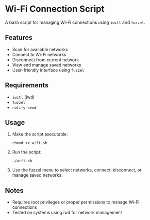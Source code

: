 # Wi-Fi Connection Script

A bash script for managing Wi-Fi connections using `iwctl` and `fuzzel`.

## Features

- Scan for available networks
- Connect to Wi-Fi networks
- Disconnect from current network
- View and manage saved networks
- User-friendly interface using `fuzzel`

## Requirements

- `iwctl` (iwd)
- `fuzzel`
- `notify-send`

## Usage

1. Make the script executable:
   ```
   chmod +x wifi.sh
   ```

2. Run the script:
   ```
   ./wifi.sh
   ```

3. Use the fuzzel menu to select networks, connect, disconnect, or manage saved networks.

## Notes

- Requires root privileges or proper permissions to manage Wi-Fi connections
- Tested on systems using iwd for network management
